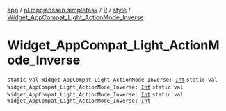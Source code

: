 [app](../../../index.md) / [nl.mpcjanssen.simpletask](../../index.md) / [R](../index.md) / [style](index.md) / [Widget_AppCompat_Light_ActionMode_Inverse](.)

# Widget_AppCompat_Light_ActionMode_Inverse

`static val Widget_AppCompat_Light_ActionMode_Inverse: `[`Int`](https://kotlinlang.org/api/latest/jvm/stdlib/kotlin/-int/index.html)
`static val Widget_AppCompat_Light_ActionMode_Inverse: `[`Int`](https://kotlinlang.org/api/latest/jvm/stdlib/kotlin/-int/index.html)
`static val Widget_AppCompat_Light_ActionMode_Inverse: `[`Int`](https://kotlinlang.org/api/latest/jvm/stdlib/kotlin/-int/index.html)
`static val Widget_AppCompat_Light_ActionMode_Inverse: `[`Int`](https://kotlinlang.org/api/latest/jvm/stdlib/kotlin/-int/index.html)